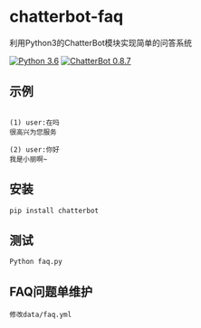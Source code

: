 # chatterbot-faq

利用Python3的ChatterBot模块实现简单的问答系统

[![Python 3.6](https://img.shields.io/badge/python-3.6-blue.svg)](https://www.python.org/downloads/release/python-360/)
[![ChatterBot 0.8.7](https://img.shields.io/badge/chatterbot-0.8.7-green.svg)](https://github.com/gunthercox/ChatterBot/releases/tag/0.8.7)


## 示例


```

(1) user:在吗
很高兴为您服务

(2) user:你好
我是小丽啊~

```


## 安装


```
pip install chatterbot
```


## 测试


```
Python faq.py
```

## FAQ问题单维护

```
修改data/faq.yml
```
